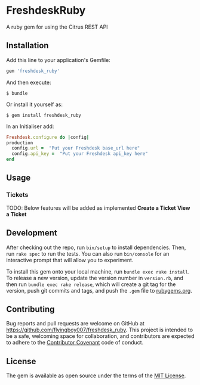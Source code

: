 # FreshdeskRuby

A ruby gem for using the Citrus REST API

## Installation

Add this line to your application's Gemfile:

```ruby
gem 'freshdesk_ruby'
```

And then execute:

    $ bundle

Or install it yourself as:

    $ gem install freshdesk_ruby
In an Initialiser add:

```ruby
Freshdesk.configure do |config|
production
  config.url =  "Put your Freshdesk base_url here"
  config.api_key =  "Put your Freshdesk api_key here"  
end
```    

## Usage

### Tickets
TODO: Below features will be added as implemented
  **Create a Ticket**
  **View a Ticket**
  
         
## Development

After checking out the repo, run `bin/setup` to install dependencies. Then, run `rake spec` to run the tests. You can also run `bin/console` for an interactive prompt that will allow you to experiment.

To install this gem onto your local machine, run `bundle exec rake install`. To release a new version, update the version number in `version.rb`, and then run `bundle exec rake release`, which will create a git tag for the version, push git commits and tags, and push the `.gem` file to [rubygems.org](https://rubygems.org).

## Contributing

Bug reports and pull requests are welcome on GitHub at https://github.com/flyingboy007/freshdesk_ruby. This project is intended to be a safe, welcoming space for collaboration, and contributors are expected to adhere to the [Contributor Covenant](http://contributor-covenant.org) code of conduct.


## License

The gem is available as open source under the terms of the [MIT License](http://opensource.org/licenses/MIT).
